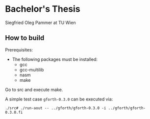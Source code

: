 # Bachelor's Thesis

Siegfried Oleg Pammer at TU Wien

## How to build

Prerequisites:
* The following packages must be installed:
  * gcc
  * gcc-multilib
  * nasm
  * make

Go to src and execute make.

A simple test case `gforth-0.3.0` can be executed via:

```
./src# ./run-aout -- ../gforth/gforth-0.3.0 -i ../gforth/gforth-0.3.0.fi
```
